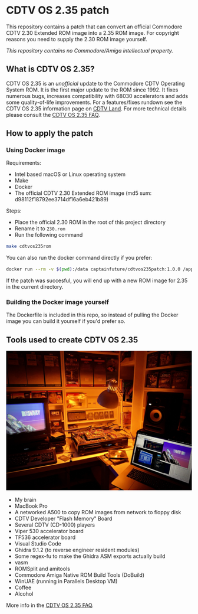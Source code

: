 # CDTV OS 2.35 patch

This repository contains a patch that can convert an official Commodore CDTV 2.30 Extended ROM image into a 2.35 ROM image. For copyright reasons you need to supply the 2.30 ROM image yourself.

_This repository contains no Commodore/Amiga intellectual property._

## What is CDTV OS 2.35?
CDTV OS 2.35 is an _unofficial_ update to the Commodore CDTV Operating System ROM. It is the first major update to the ROM since 1992. It fixes numerous bugs, increases compatibility with 68030 accelerators and adds some quality-of-life improvements. For a features/fixes rundown see the CDTV OS 2.35 information page on [CDTV Land](https://cdtvland.com/os235). For more technical details please consult the [CDTV OS 2.35 FAQ](README-faq.md).

## How to apply the patch

### Using Docker image

Requirements:

- Intel based macOS or Linux operating system
- Make
- Docker
- The official CDTV 2.30 Extended ROM image (md5 sum: d98112f18792ee3714df16a6eb421b89)

Steps:

- Place the official 2.30 ROM in the root of this project directory
- Rename it to `230.rom`
- Run the following command

```sh
make cdtvos235rom
```

You can also run the docker command directly if you prefer:

```sh
docker run --rm -v $(pwd):/data captainfuture/cdtvos235patch:1.0.0 /appl/run.sh
```

If the patch was succesful, you will end up with a new ROM image for 2.35 in the current directory.

### Building the Docker image yourself
The Dockerfile is included in this repo, so instead of pulling the Docker image you can build it yourself if you'd prefer so. 


## Tools used to create CDTV OS 2.35

![CDTV OS 2.35 workplace](pics/cdtvos235workplace.jpg)

- My brain
- MacBook Pro
- A networked A500 to copy ROM images from network to floppy disk
- CDTV Developer "Flash Memory" Board
- Several CDTV (CD-1000) players
- Viper 530 accelerator board
- TF536 accelerator board
- Visual Studio Code
- Ghidra 9.1.2 (to reverse engineer resident modules)
- Some regex-fu to make the Ghidra ASM exports actually build
- vasm
- ROMSplit and amitools
- Commodore Amiga Native ROM Build Tools (DoBuild)
- WinUAE (running in Parallels Desktop VM)
- Coffee
- Alcohol

More info in the [CDTV OS 2.35 FAQ](README-faq.md).